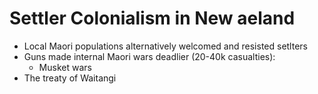 # Settler Colonialism in New aeland
- Local Maori populations alternatively welcomed and resisted setlters
- Guns made internal Maori wars deadlier (20-40k casualties):
  - Musket wars
- The treaty of Waitangi
